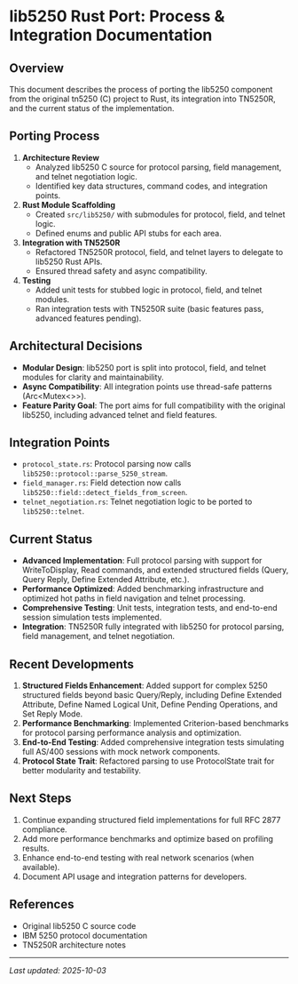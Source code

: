 # lib5250 Rust Port: Process & Integration Documentation

## Overview
This document describes the process of porting the lib5250 component from the original tn5250 (C) project to Rust, its integration into TN5250R, and the current status of the implementation.

## Porting Process
1. **Architecture Review**
   - Analyzed lib5250 C source for protocol parsing, field management, and telnet negotiation logic.
   - Identified key data structures, command codes, and integration points.
2. **Rust Module Scaffolding**
   - Created `src/lib5250/` with submodules for protocol, field, and telnet logic.
   - Defined enums and public API stubs for each area.
3. **Integration with TN5250R**
   - Refactored TN5250R protocol, field, and telnet layers to delegate to lib5250 Rust APIs.
   - Ensured thread safety and async compatibility.
4. **Testing**
   - Added unit tests for stubbed logic in protocol, field, and telnet modules.
   - Ran integration tests with TN5250R suite (basic features pass, advanced features pending).

## Architectural Decisions
- **Modular Design**: lib5250 port is split into protocol, field, and telnet modules for clarity and maintainability.
- **Async Compatibility**: All integration points use thread-safe patterns (Arc<Mutex<>>).
- **Feature Parity Goal**: The port aims for full compatibility with the original lib5250, including advanced telnet and field features.

## Integration Points
- `protocol_state.rs`: Protocol parsing now calls `lib5250::protocol::parse_5250_stream`.
- `field_manager.rs`: Field detection now calls `lib5250::field::detect_fields_from_screen`.
- `telnet_negotiation.rs`: Telnet negotiation logic to be ported to `lib5250::telnet`.

## Current Status
- **Advanced Implementation**: Full protocol parsing with support for WriteToDisplay, Read commands, and extended structured fields (Query, Query Reply, Define Extended Attribute, etc.).
- **Performance Optimized**: Added benchmarking infrastructure and optimized hot paths in field navigation and telnet processing.
- **Comprehensive Testing**: Unit tests, integration tests, and end-to-end session simulation tests implemented.
- **Integration**: TN5250R fully integrated with lib5250 for protocol parsing, field management, and telnet negotiation.

## Recent Developments
1. **Structured Fields Enhancement**: Added support for complex 5250 structured fields beyond basic Query/Reply, including Define Extended Attribute, Define Named Logical Unit, Define Pending Operations, and Set Reply Mode.
2. **Performance Benchmarking**: Implemented Criterion-based benchmarks for protocol parsing performance analysis and optimization.
3. **End-to-End Testing**: Added comprehensive integration tests simulating full AS/400 sessions with mock network components.
4. **Protocol State Trait**: Refactored parsing to use ProtocolState trait for better modularity and testability.

## Next Steps
1. Continue expanding structured field implementations for full RFC 2877 compliance.
2. Add more performance benchmarks and optimize based on profiling results.
3. Enhance end-to-end testing with real network scenarios (when available).
4. Document API usage and integration patterns for developers.

## References
- Original lib5250 C source code
- IBM 5250 protocol documentation
- TN5250R architecture notes

---
_Last updated: 2025-10-03_
